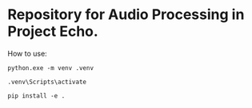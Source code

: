 # Repository for Audio Processing in Project Echo.


How to use:

```console
python.exe -m venv .venv
```
```console
.venv\Scripts\activate
```
```console
pip install -e .
```
